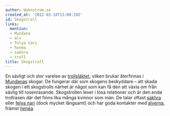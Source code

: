 ```yaml
---
author: Wahnstrom.se
created_at: '2012-03-18T13:00:19Z'
id: Skogstroll
links:
  mention:
  - Mundana
  - alv
  - felya nari
  - henéa
  - sakhra
  - troll
title: Skogstroll
---
```


En sävligt och stor varelse av [trollsläktet], vilken brukar återfinnas i [Mundanas] skogar. De
fungerar där som skogens beskyddare – att skada skogen i ett skogstrolls närhet är något som kan få
den att växla om från sävlig till rosenrasande. Skogstrollen lever i lösa relationer och är den enda
trollrasen där det finns lika många kvinnor som män. De talar oftast [sakhra] eller [felya nari]
(dock mycket långsamt) och har goda kontakter med [alverna], främst [henéa].

  [trollsläktet]: troll
  [Mundanas]: Mundana
  [sakhra]: sakhra
  [felya nari]: felya_nari
  [alverna]: alv
  [henéa]: henéa
